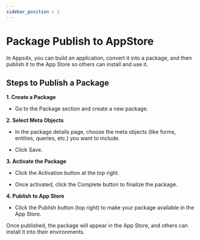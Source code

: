 ```yaml
---
sidebar_position : 2
---
```


# Package Publish to AppStore

In Apps4x, you can build an application, convert it into a package, and then publish it to the App Store so others can install and use it.

## Steps to Publish a Package

**1. Create a Package**

  - Go to the Package section and create a new package.

**2. Select Meta Objects**

  - In the package details page, choose the meta objects (like forms, entities, queries, etc.) you want to include.

  - Click Save.

**3. Activate the Package**

  - Click the Activation button at the top right.

  - Once activated, click the Complete button to finalize the package.

**4. Publish to App Store**

  - Click the Publish button (top right) to make your package available in the App Store.

Once published, the package will appear in the App Store, and others can install it into their environments.